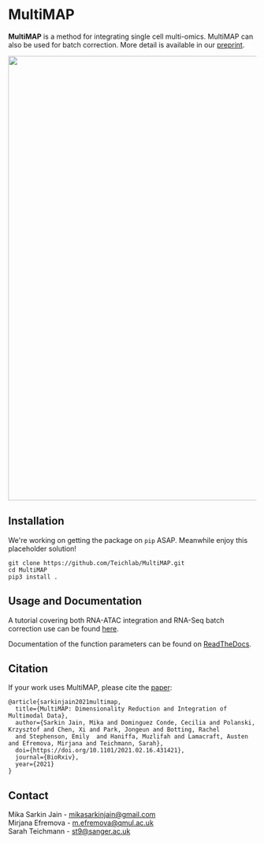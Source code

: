 # MultiMAP
**MultiMAP** is a method for integrating single cell multi-omics. MultiMAP can also be used for batch correction. More detail is available in our [preprint](https://www.biorxiv.org/content/10.1101/2021.02.16.431421v1).

<p align="center"><img src="docs/MultiMAP_schematic.png" width="900"></p>


## Installation

We're working on getting the package on `pip` ASAP. Meanwhile enjoy this placeholder solution!

```
git clone https://github.com/Teichlab/MultiMAP.git
cd MultiMAP
pip3 install .
```

## Usage and Documentation

A tutorial covering both RNA-ATAC integration and RNA-Seq batch correction use can be found [here](https://nbviewer.jupyter.org/github/Teichlab/MultiMAP/blob/master/examples/tutorial.ipynb).

Documentation of the function parameters can be found on [ReadTheDocs](https://multimap.readthedocs.io/en/latest/).

## Citation

If your work uses MultiMAP, please cite the [paper](https://www.biorxiv.org/content/10.1101/2021.02.16.431421v1):

	@article{sarkinjain2021multimap,
	  title={MultiMAP: Dimensionality Reduction and Integration of Multimodal Data},
	  author={Sarkin Jain, Mika and Dominguez Conde, Cecilia and Polanski, Krzysztof and Chen, Xi and Park, Jongeun and Botting, Rachel 
	  and Stephenson, Emily  and Haniffa, Muzlifah and Lamacraft, Austen and Efremova, Mirjana and Teichmann, Sarah},
	  doi={https://doi.org/10.1101/2021.02.16.431421},
	  journal={BioRxiv},
	  year={2021}
	}

## Contact

Mika Sarkin Jain - mikasarkinjain@gmail.com \
Mirjana Efremova -  m.efremova@qmul.ac.uk \
Sarah Teichmann - st9@sanger.ac.uk

